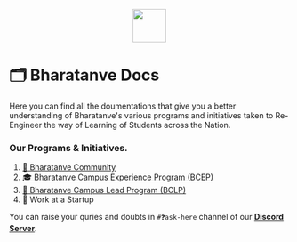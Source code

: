 <p align="center"><img src="https://user-images.githubusercontent.com/95045411/230392095-26cebf44-00d2-43c4-9216-33db65b29554.png" height="60px"></p>

# 🗂️ Bharatanve Docs

Here you can find all the doumentations that give you a better understanding of Bharatanve's various programs and initiatives taken to Re-Engineer the way of Learning of Students across the Nation.

### Our Programs & Initiatives. 
  
  1. [🤝 Bharatanve Community](https://discord.com/invite/xdvK5YEKTk)
  2. [🎓 Bharatanve Campus Experience Program (BCEP)](https://github.com/bharatanve/education/blob/main/bcep.md)
  3. [🚀 Bharatanve Campus Lead Program (BCLP)](https://github.com/bharatanve/education/blob/main/BCLP.md)
  4. 💼 Work at a Startup  
  
  You can raise your quries and doubts in `#❓ask-here` channel of our [**Discord Server**](https://discord.com/invite/xdvK5YEKTk).

